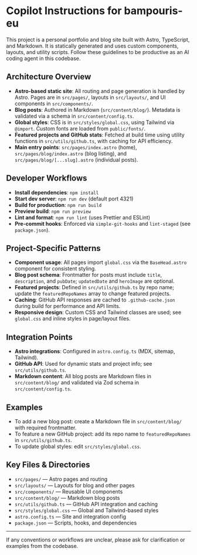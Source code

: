 # Copilot Instructions for bampouris-eu

This project is a personal portfolio and blog site built with Astro, TypeScript, and Markdown. It is statically generated and uses custom components, layouts, and utility scripts. Follow these guidelines to be productive as an AI coding agent in this codebase.

## Architecture Overview

- **Astro-based static site**: All routing and page generation is handled by Astro. Pages are in `src/pages/`, layouts in `src/layouts/`, and UI components in `src/components/`.
- **Blog posts**: Authored in Markdown (`src/content/blog/`). Metadata is validated via a schema in `src/content/config.ts`.
- **Global styles**: CSS is in `src/styles/global.css`, using Tailwind via `@import`. Custom fonts are loaded from `public/fonts/`.
- **Featured projects and GitHub stats**: Fetched at build time using utility functions in `src/utils/github.ts`, with caching for API efficiency.
- **Main entry points**: `src/pages/index.astro` (home), `src/pages/blog/index.astro` (blog listing), and `src/pages/blog/[...slug].astro` (individual posts).

## Developer Workflows

- **Install dependencies**: `npm install`
- **Start dev server**: `npm run dev` (default port 4321)
- **Build for production**: `npm run build`
- **Preview build**: `npm run preview`
- **Lint and format**: `npm run lint` (uses Prettier and ESLint)
- **Pre-commit hooks**: Enforced via `simple-git-hooks` and `lint-staged` (see `package.json`).

## Project-Specific Patterns

- **Component usage**: All pages import `global.css` via the `BaseHead.astro` component for consistent styling.
- **Blog post schema**: Frontmatter for posts must include `title`, `description`, and `pubDate`; `updatedDate` and `heroImage` are optional.
- **Featured projects**: Defined in `src/utils/github.ts` by repo name; update the `featuredRepoNames` array to change featured projects.
- **Caching**: GitHub API responses are cached to `.github-cache.json` during build for performance and API limits.
- **Responsive design**: Custom CSS and Tailwind classes are used; see `global.css` and inline styles in page/layout files.

## Integration Points

- **Astro integrations**: Configured in `astro.config.ts` (MDX, sitemap, Tailwind).
- **GitHub API**: Used for dynamic stats and project info; see `src/utils/github.ts`.
- **Markdown content**: All blog posts are Markdown files in `src/content/blog/` and validated via Zod schema in `src/content/config.ts`.

## Examples

- To add a new blog post: create a Markdown file in `src/content/blog/` with required frontmatter.
- To feature a new GitHub project: add its repo name to `featuredRepoNames` in `src/utils/github.ts`.
- To update global styles: edit `src/styles/global.css`.

## Key Files & Directories

- `src/pages/` — Astro pages and routing
- `src/layouts/` — Layouts for blog and other pages
- `src/components/` — Reusable UI components
- `src/content/blog/` — Markdown blog posts
- `src/utils/github.ts` — GitHub API integration and caching
- `src/styles/global.css` — Global and Tailwind-based styles
- `astro.config.ts` — Site and integration config
- `package.json` — Scripts, hooks, and dependencies

---

If any conventions or workflows are unclear, please ask for clarification or examples from the codebase.
